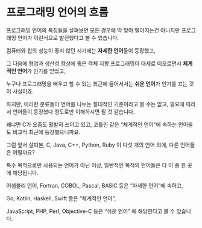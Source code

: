 # 프로그래밍 언어의 흐름

프로그래밍 언어의 특징들을 살펴보면 모든 경우에 딱 맞아 떨어지는건 아니지만 프로그래밍 언어가 이런식으로 발전했다고 볼 수 있습니다.

컴퓨터와 칩의 성능이 좋지 않던 시기에는 **자세한 언어**들이 등장했고,

그 다음에 협업과 생산성 향상에 좋은 객체 지향 프로그래밍이 대세로 떠오르면서 **체계적인 언어**가 인기를 얻었고,

누구나 프로그래밍을 배우고 할 수 있는 최근에 들어서서는 **쉬운 언어**가 인기를 끄는 것이 사실이죠.

하지만, 이러한 분류들이 언어를 나누는 절대적인 기준이라고 볼 수는 없고, 필요에 따라서 언어들이 등장했다 정도로만 이해하시면 될 것 같습니다.

왜냐면 C가 요즘도 활발히 쓰이고 있고, 코틀린 같은 “체계적인 언어”에 속하는 언어들도 비교적 최근에 등장했으니까요.

그럼 앞서 살펴본, C, Java, C++, Python, Ruby 이 다섯 개의 언어 외에, 다른 언어들은 어떨까요?

특수 목적으로만 사용되는 언어가 아닌 이상, 일반적인 목적의 언어들은 다 이 중 한 곳에 해당됩니다.

어셈블리 언어, Fortran, COBOL, Pascal, BASIC 등은 “자세한 언어”에 속하고,

Go, Kotlin, Haskell, Swift 등은 “체계적인 언어”, 

JavaScript, PHP, Perl, Objective-C 등은 “쉬운 언어” 에 해당한다고 볼 수 있습니다.
